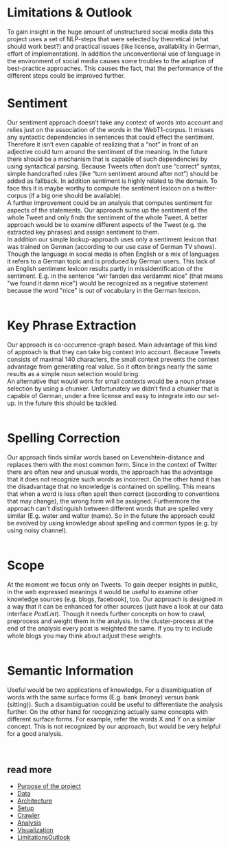 # Limitations & Outlook #

To gain insight in the huge amount of unstructured social media data this project uses a set of NLP-steps that were selected by theoretical (what should work best?) and practical issues (like license, availability in German, effort of implementation). In addition the unconventional use of language in the environment of social media causes some troubles to the adaption of best-practice approaches. This causes the fact, that the performance of the different steps could be improved further.

# Sentiment #
Our sentiment approach doesn’t take any context of words into account and relies just on the association of the words in the WebT1-corpus. It misses any syntactic dependencies in sentences that could effect the sentiment. Therefore it isn’t even capable of realizing that a “not” in front of an adjective could turn around the sentiment of the meaning. In the future there should be a mechanism that is capable of such dependencies by using syntactical parsing. Because Tweets often don’t use “correct” syntax, simple handcrafted rules (like “turn sentiment around after not”) should be added as fallback. In addition sentiment is highly related to the domain. To face this it is maybe worthy to compute the sentiment lexicon on a twitter-corpus (if a big one should be available). <br>
A further improvement could be an analysis that computes sentiment for aspects of the statements. Our approach sums up the sentiment of the whole Tweet and only finds the sentiment of the whole Tweet. A better approach would be to examine different aspects of the Tweet (e.g. the extracted key phrases) and assign sentiment to them. <br>
In addition our simple lookup-approach uses only a sentiment lexicon that was trained on German (according to our use case of German TV shows). Though the language in social media is often English or a mix of languages it refers to a German topic and is produced by German users. This lack of an English sentiment lexicon results partly in missidentification of the sentiment. E.g. in the sentence "wir fanden das verdammt nice" (that means "we found it damn nice") would be recognized as a negative statement because the word "nice" is out of vocabulary in the German lexicon.<br>
<br>
<h1>Key Phrase Extraction</h1>
Our approach is co-occurrence-graph based. Main advantage of this kind of approach is that they can take big context into account. Because Tweets consists of maximal 140 characters, the small context prevents the context advantage from generating real value. So it often brings nearly the same results as a simple noun selection would bring. <br>
An alternative that would work for small contexts would be a noun phrase selection by using a chunker. Unfortunately we didn’t find a chunker that is capable of German, under a free license and easy to integrate into our set-up. In the future this should be tackled.<br>
<br>
<h1>Spelling Correction</h1>
Our approach finds similar words based on Levenshtein-distance and replaces them with the most common form. Since in the context of Twitter there are often new and unusual words, the approach has the advantage that it does not recognize such words as incorrect. On the other hand it has the disadvantage that no knowledge is contained on spelling. This means that when a word is less often spelt then correct (according to conventions that may change), the wrong form will be assigned. Furthermore the approach can't distinguish between different words that are spelled very similar (E.g. water and walter (name). So in the future the approach could be evolved by using knowledge about spelling and common typos (e.g. by using noisy channel).<br>
<br>
<h1>Scope</h1>

At the moment we focus only on Tweets. To gain deeper insights in public, in the web expressed meanings it would be useful to examine other knowledge sources (e.g. blogs, facebook), too. Our approach is designed in a way that it can be enhanced for other sources (just have a look at our data interface <i>PostList</i>). Though it needs further concepts on how to crawl, preprocess and weight them in the analysis. In the cluster-process at the end of the analysis every post is weighted the same. If you try to include whole blogs you may think about adjust these weights.<br>
<br>
<h1>Semantic Information</h1>
Useful would be two applications of knowledge. For a disambiguation of words with the same surface forms (E.g. bank (money) versus bank (sitting)). Such a disambiguation could be useful to differentiate the analysis further. On the other hand for recognizing actually same concepts with different surface forms. For example, refer the words X and Y on a similar concept. This is not recognized by our approach, but would be very helpful for a good analysis.<br>
<br />
<br />
<h2>read more</h2>

<ul><li><a href='Purpose.md'>Purpose of the project</a>
</li><li><a href='Data.md'>Data</a>
</li><li><a href='Architecture.md'>Architecture</a>
</li><li><a href='Setup.md'>Setup</a>
</li><li><a href='Crawler.md'>Crawler</a>
</li><li><a href='Analysis.md'>Analysis</a>
</li><li><a href='Visualization.md'>Visualization</a>
</li><li><a href='LimitationsOutlook.md'>LimitationsOutlook</a>